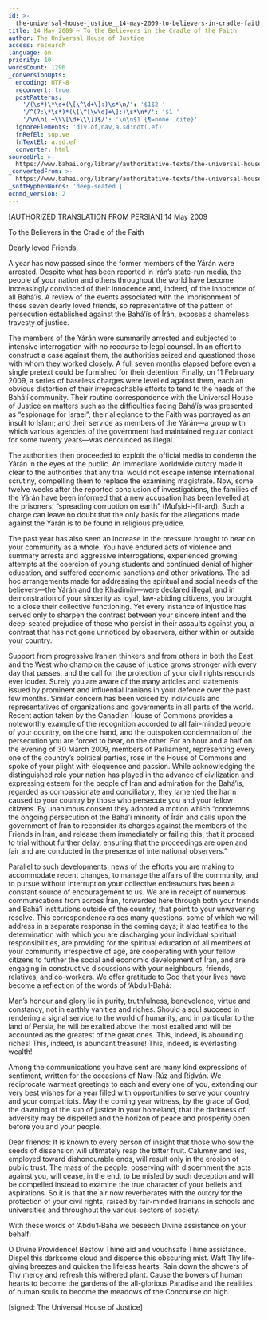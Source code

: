 ```yaml
---
id: >-
  the-universal-house-justice__14-may-2009-to-believers-in-cradle-faith__3275891999__en
title: 14 May 2009 – To the Believers in the Cradle of the Faith
author: The Universal House of Justice
access: research
language: en
priority: 10
wordsCount: 1296
_conversionOpts:
  encoding: UTF-8
  reconvert: true
  postPatterns:
    '/(\s*)\*\s+(\[\^\d+\]:)\s*\n/': '$1$2 '
    '/^(?:\*\s*)*(\[\^[\w\d]+\]:)\s*\n*/': '$1 '
    '/\n\n(.+\\\[\d+\\\])$/': '\n\n$1 {¶=none .cite}'
  ignoreElements: 'div.of,nav,a.sd:not(.ef)'
  fnRefEl: sup.ve
  fnTextEl: a.sd.ef
  converter: html
sourceUrl: >-
  https://www.bahai.org/library/authoritative-texts/the-universal-house-of-justice/messages/20090514_001/20090514_001.xhtml
_convertedFrom: >-
  https://www.bahai.org/library/authoritative-texts/the-universal-house-of-justice/messages/20090514_001/20090514_001.xhtml
_softHyphenWords: 'deep-seated | '
ocnmd_version: 2
---
```

\[AUTHORIZED TRANSLATION FROM PERSIAN\]
14 May 2009

To the Believers in the Cradle of the Faith

Dearly loved Friends,

A year has now passed since the former members of the Yárán were arrested. Despite what has been reported in Írán’s state-run media, the people of your nation and others throughout the world have become increasingly convinced of their innocence and, indeed, of the innocence of all Bahá’ís. A review of the events associated with the imprisonment of these seven dearly loved friends, so representative of the pattern of persecution established against the Bahá’ís of Írán, exposes a shameless travesty of justice.

The members of the Yárán were summarily arrested and subjected to intensive interrogation with no recourse to legal counsel. In an effort to construct a case against them, the authorities seized and questioned those with whom they worked closely. A full seven months elapsed before even a single pretext could be furnished for their detention. Finally, on 11 February 2009, a series of baseless charges were levelled against them, each an obvious distortion of their irreproachable efforts to tend to the needs of the Bahá’í community. Their routine correspondence with the Universal House of Justice on matters such as the difficulties facing Bahá’ís was presented as “espionage for Israel”; their allegiance to the Faith was portrayed as an insult to Islam; and their service as members of the Yárán—a group with which various agencies of the government had maintained regular contact for some twenty years—was denounced as illegal.

The authorities then proceeded to exploit the official media to condemn the Yárán in the eyes of the public. An immediate worldwide outcry made it clear to the authorities that any trial would not escape intense international scrutiny, compelling them to replace the examining magistrate. Now, some twelve weeks after the reported conclusion of investigations, the families of the Yárán have been informed that a new accusation has been levelled at the prisoners: “spreading corruption on earth” (Mufṣid-i-fil-arḍ). Such a charge can leave no doubt that the only basis for the allegations made against the Yárán is to be found in religious prejudice.

The past year has also seen an increase in the pressure brought to bear on your community as a whole. You have endured acts of violence and summary arrests and aggressive interrogations, experienced growing attempts at the coercion of young students and continued denial of higher education, and suffered economic sanctions and other privations. The ad hoc arrangements made for addressing the spiritual and social needs of the believers—the Yárán and the Khádimín—were declared illegal, and in demonstration of your sincerity as loyal, law-abiding citizens, you brought to a close their collective functioning. Yet every instance of injustice has served only to sharpen the contrast between your sincere intent and the deep-seated prejudice of those who persist in their assaults against you, a contrast that has not gone unnoticed by observers, either within or outside your country.

Support from progressive Iranian thinkers and from others in both the East and the West who champion the cause of justice grows stronger with every day that passes, and the call for the protection of your civil rights resounds ever louder. Surely you are aware of the many articles and statements issued by prominent and influential Iranians in your defence over the past few months. Similar concern has been voiced by individuals and representatives of organizations and governments in all parts of the world. Recent action taken by the Canadian House of Commons provides a noteworthy example of the recognition accorded to all fair-minded people of your country, on the one hand, and the outspoken condemnation of the persecution you are forced to bear, on the other. For an hour and a half on the evening of 30 March 2009, members of Parliament, representing every one of the country’s political parties, rose in the House of Commons and spoke of your plight with eloquence and passion. While acknowledging the distinguished role your nation has played in the advance of civilization and expressing esteem for the people of Írán and admiration for the Bahá’ís, regarded as compassionate and conciliatory, they lamented the harm caused to your country by those who persecute you and your fellow citizens. By unanimous consent they adopted a motion which “condemns the ongoing persecution of the Bahá’í minority of Írán and calls upon the government of Írán to reconsider its charges against the members of the Friends in Írán, and release them immediately or failing this, that it proceed to trial without further delay, ensuring that the proceedings are open and fair and are conducted in the presence of international observers.”

Parallel to such developments, news of the efforts you are making to accommodate recent changes, to manage the affairs of the community, and to pursue without interruption your collective endeavours has been a constant source of encouragement to us. We are in receipt of numerous communications from across Írán, forwarded here through both your friends and Bahá’í institutions outside of the country, that point to your unwavering resolve. This correspondence raises many questions, some of which we will address in a separate response in the coming days; it also testifies to the determination with which you are discharging your individual spiritual responsibilities, are providing for the spiritual education of all members of your community irrespective of age, are cooperating with your fellow citizens to further the social and economic development of Írán, and are engaging in constructive discussions with your neighbours, friends, relatives, and co-workers. We offer gratitude to God that your lives have become a reflection of the words of ‘Abdu’l‑Bahá:

Man’s honour and glory lie in purity, truthfulness, benevolence, virtue and constancy, not in earthly vanities and riches. Should a soul succeed in rendering a signal service to the world of humanity, and in particular to the land of Persia, he will be exalted above the most exalted and will be accounted as the greatest of the great ones. This, indeed, is abounding riches! This, indeed, is abundant treasure! This, indeed, is everlasting wealth!

Among the communications you have sent are many kind expressions of sentiment, written for the occasions of Naw-Rúz and Riḍván. We reciprocate warmest greetings to each and every one of you, extending our very best wishes for a year filled with opportunities to serve your country and your compatriots. May the coming year witness, by the grace of God, the dawning of the sun of justice in your homeland, that the darkness of adversity may be dispelled and the horizon of peace and prosperity open before you and your people.

Dear friends: It is known to every person of insight that those who sow the seeds of dissension will ultimately reap the bitter fruit. Calumny and lies, employed toward dishonourable ends, will result only in the erosion of public trust. The mass of the people, observing with discernment the acts against you, will cease, in the end, to be misled by such deception and will be compelled instead to examine the true character of your beliefs and aspirations. So it is that the air now reverberates with the outcry for the protection of your civil rights, raised by fair-minded Iranians in schools and universities and throughout the various sectors of society.

With these words of ‘Abdu’l‑Bahá we beseech Divine assistance on your behalf:

O Divine Providence! Bestow Thine aid and vouchsafe Thine assistance. Dispel this darksome cloud and disperse this obscuring mist. Waft Thy life-giving breezes and quicken the lifeless hearts. Rain down the showers of Thy mercy and refresh this withered plant. Cause the bowers of human hearts to become the gardens of the all-glorious Paradise and the realities of human souls to become the meadows of the Concourse on high.

\[signed: The Universal House of Justice\]
